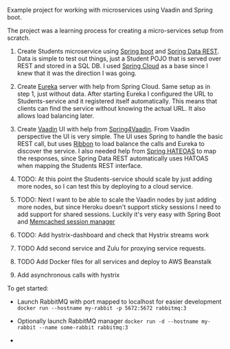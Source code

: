 Example project for working with microservices using Vaadin and Spring boot.

The project was a learning process for creating a micro-services setup from scratch.


1. Create Students microservice using [Spring boot](http://projects.spring.io/spring-boot/) and [Spring Data REST](http://projects.spring.io/spring-data-rest/). Data is simple to test out things, just a Student POJO that is served over REST and stored in a SQL DB. I used [Spring Cloud](http://projects.spring.io/spring-cloud/) as a base since I knew that it was the direction I was going.

2. Create [Eureka](https://github.com/Netflix/eureka/) server with help from Spring Cloud. Same setup as in step 1, just without data. After starting Eureka I configured the URL to Students-service and it registered itself automatically. This means that clients can find the service without knowing the actual URL. It also allows load balancing later.

3. Create [Vaadin](https://vaadin.com) UI with help from [Spring4Vaadin](https://github.com/peholmst/vaadin4spring). From Vaadin perspective the UI is very simple. The UI uses Spring to handle the basic REST call, but uses [Ribbon](https://github.com/Netflix/ribbon) to load balance the calls and Eureka to discover the service. I also needed help from [Spring HATEOAS](http://projects.spring.io/spring-hateoas/) to map the responses, since Spring Data REST automatically uses HATOAS when mapping the Students REST interface.

4. TODO: At this point the Students-service should scale by just adding more nodes, so I can test this by deploying to a cloud service.

5. TODO: Next I want to be able to scale the Vaadin nodes by just adding more nodes, but since Heroku doesn't support sticky sessions I need to add support for shared sessions. Luckily it's very easy with Spring Boot and [Memcached session manager](https://code.google.com/p/memcached-session-manager/)

6. TODO: Add hystrix-dashboard and check that Hystrix streams work

7. TODO Add second service and Zulu for proxying service requests.

8. TODO Add Docker files for all services and deploy to AWS Beanstalk

9. Add asynchronous calls with hystrix

To get started:

 * Launch RabbitMQ with port mapped to localhost for easier development
 `docker run --hostname my-rabbit -p 5672:5672 rabbitmq:3`
 
 * Optionally launch RabbitMQ manager
 `docker run -d --hostname my-rabbit --name some-rabbit rabbitmq:3`
 
 * 
